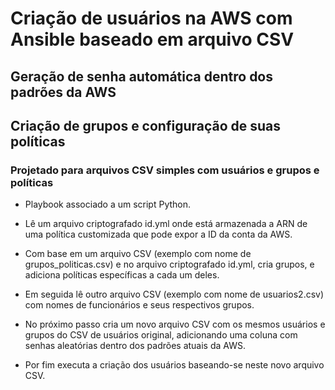 # Criação de usuários na AWS com Ansible baseado em arquivo CSV

## Geração de senha automática dentro dos padrões da AWS

## Criação de grupos e configuração de suas políticas

### Projetado para arquivos CSV simples com usuários e grupos e políticas



- Playbook associado a um script Python.


- Lê um arquivo criptografado id.yml onde está armazenada a ARN de uma política customizada que pode expor a ID da conta da AWS.


- Com base em um arquivo CSV (exemplo com nome de grupos_politicas.csv) e no arquivo criptografado id.yml, cria grupos, e adiciona políticas específicas a cada um deles.


- Em seguida lê outro arquivo CSV (exemplo com nome de usuarios2.csv) com nomes de funcionários e seus respectivos grupos.


- No próximo passo cria um novo arquivo CSV com os mesmos usuários e grupos do CSV de usuários original, adicionando uma coluna com senhas aleatórias dentro dos padrões atuais da AWS.


- Por fim executa a criação dos usuários baseando-se neste novo arquivo CSV.
